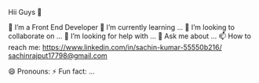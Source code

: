 Hii Guys 👋




 🔭 I’m a Front End Developer
 🌱 I’m currently learning ...
 👯 I’m looking to collaborate on ...
 🤔 I’m looking for help with ...
 💬 Ask me about ...
 📫 How to reach me: 
 https://www.linkedin.com/in/sachin-kumar-55550b216/
 sachinrajput17798@gmail.com
 
 😄 Pronouns: 
 ⚡ Fun fact: ...

